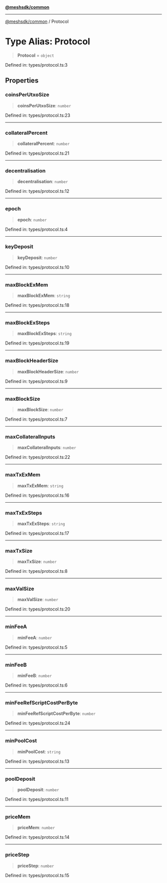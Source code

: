 [**@meshsdk/common**](../README.md)

***

[@meshsdk/common](../globals.md) / Protocol

# Type Alias: Protocol

> **Protocol** = `object`

Defined in: types/protocol.ts:3

## Properties

### coinsPerUtxoSize

> **coinsPerUtxoSize**: `number`

Defined in: types/protocol.ts:23

***

### collateralPercent

> **collateralPercent**: `number`

Defined in: types/protocol.ts:21

***

### decentralisation

> **decentralisation**: `number`

Defined in: types/protocol.ts:12

***

### epoch

> **epoch**: `number`

Defined in: types/protocol.ts:4

***

### keyDeposit

> **keyDeposit**: `number`

Defined in: types/protocol.ts:10

***

### maxBlockExMem

> **maxBlockExMem**: `string`

Defined in: types/protocol.ts:18

***

### maxBlockExSteps

> **maxBlockExSteps**: `string`

Defined in: types/protocol.ts:19

***

### maxBlockHeaderSize

> **maxBlockHeaderSize**: `number`

Defined in: types/protocol.ts:9

***

### maxBlockSize

> **maxBlockSize**: `number`

Defined in: types/protocol.ts:7

***

### maxCollateralInputs

> **maxCollateralInputs**: `number`

Defined in: types/protocol.ts:22

***

### maxTxExMem

> **maxTxExMem**: `string`

Defined in: types/protocol.ts:16

***

### maxTxExSteps

> **maxTxExSteps**: `string`

Defined in: types/protocol.ts:17

***

### maxTxSize

> **maxTxSize**: `number`

Defined in: types/protocol.ts:8

***

### maxValSize

> **maxValSize**: `number`

Defined in: types/protocol.ts:20

***

### minFeeA

> **minFeeA**: `number`

Defined in: types/protocol.ts:5

***

### minFeeB

> **minFeeB**: `number`

Defined in: types/protocol.ts:6

***

### minFeeRefScriptCostPerByte

> **minFeeRefScriptCostPerByte**: `number`

Defined in: types/protocol.ts:24

***

### minPoolCost

> **minPoolCost**: `string`

Defined in: types/protocol.ts:13

***

### poolDeposit

> **poolDeposit**: `number`

Defined in: types/protocol.ts:11

***

### priceMem

> **priceMem**: `number`

Defined in: types/protocol.ts:14

***

### priceStep

> **priceStep**: `number`

Defined in: types/protocol.ts:15
